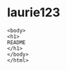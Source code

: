 # laurie123
 <html>
    <title>
      Read me
    </title>
    
    <body>
    <h1>
    README
    </h1>
    </body>
    </html>
